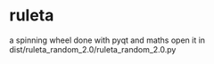 # ruleta
a spinning wheel done with pyqt and maths
open it in dist/ruleta_random_2.0/ruleta_random_2.0.py
